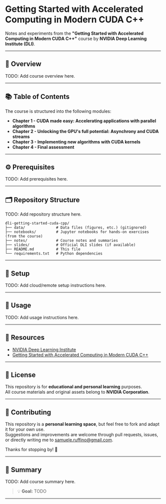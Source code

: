 # Getting Started with Accelerated Computing in Modern CUDA C++
Notes and experiments from the **"Getting Started with Accelerated Computing in Modern CUDA C++"** course by **NVIDIA Deep Learning Institute (DLI)**.

---

## 🧭 Overview

TODO: Add course overview here.

---

## 📚 Table of Contents
The course is structured into the following modules:
- **Chapter 1 - CUDA made easy: Accelerating applications with parallel algorithms**
- **Chapter 2 - Unlocking the GPU's full potential: Asynchrony and CUDA streams**
- **Chapter 3 - Implementing new algorithms with CUDA kernels**
- **Chapter 4 - Final assessment**

---

## ⚙️ Prerequisites

TODO: Add prerequisites here.

---

## 🗂️ Repository Structure

TODO: Add repository structure here.
```
dli-getting-started-cuda-cpp/
├── data/              # Data files (figures, etc.) (gitignored)
├── notebooks/         # Jupyter notebooks for hands-on exercises (from the course)
├── notes/             # Course notes and summaries
├── slides/            # Official DLI slides (if available)
├── README.md          # This file
└── requirements.txt   # Python dependencies
```

---

## 🧩 Setup

TODO: Add cloud/remote setup instructions here.

---

## 🚀 Usage

TODO: Add usage instructions here.

---

## 🔗 Resources

- [NVIDIA Deep Learning Institute](https://www.nvidia.com/en-us/training/)
- [Getting Started with Accelerated Computing in Modern CUDA C++](https://learn.nvidia.com/courses/course-detail?course_id=course-v1:DLI+S-AC-04+V2)

---

## 📜 License

This repository is for **educational and personal learning** purposes.  
All course materials and original assets belong to **NVIDIA Corporation**.

---

## 🤝 Contributing

This repository is a **personal learning space**, but feel free to fork and adapt it for your own use.  
Suggestions and improvements are welcome through pull requests, issues, or directly writing me to [samuele.ruffino@gmail.com](mailto:samuele.ruffino@gmail.com).

Thanks for stopping by! 🙏

---

## 🧠 Summary

TODO: Add course summary here.

> 💡 **Goal:** TODO

---

